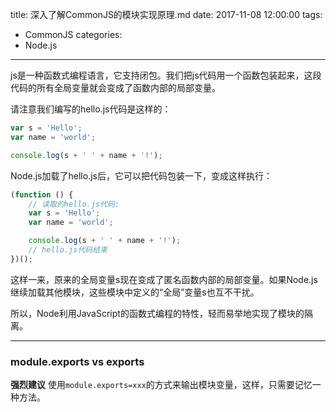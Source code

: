 title: 深入了解CommonJS的模块实现原理.md
date: 2017-11-08 12:00:00
tags:
- CommonJS
categories:
- Node.js
---

js是一种函数式编程语言，它支持闭包。我们把js代码用一个函数包装起来，这段代码的所有全局变量就会变成了函数内部的局部变量。

请注意我们编写的hello.js代码是这样的：
``` javascript
var s = 'Hello';
var name = 'world';

console.log(s + ' ' + name + '!');
```
Node.js加载了hello.js后，它可以把代码包装一下，变成这样执行：
``` javascript
(function () {
    // 读取的hello.js代码:
    var s = 'Hello';
    var name = 'world';

    console.log(s + ' ' + name + '!');
    // hello.js代码结束
})();
```
这样一来，原来的全局变量s现在变成了匿名函数内部的局部变量。如果Node.js继续加载其他模块，这些模块中定义的“全局”变量s也互不干扰。

所以，Node利用JavaScript的函数式编程的特性，轻而易举地实现了模块的隔离。

---

### module.exports vs exports

**强烈建议** 使用`module.exports=xxx`的方式来输出模块变量，这样，只需要记忆一种方法。